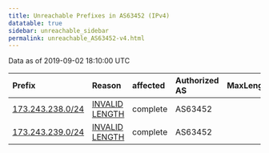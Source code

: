```yaml
---
title: Unreachable Prefixes in AS63452 (IPv4)
datatable: true
sidebar: unreachable_sidebar
permalink: unreachable_AS63452-v4.html
---
```


Data as of 2019-09-02 18:10:00 UTC


<div class="datatable-begin"></div>

| Prefix                                                     | Reason                                                                                                     | affected   | Authorized AS   |   MaxLength | Anchor                           |   unreachable /24s |
|:-----------------------------------------------------------|:-----------------------------------------------------------------------------------------------------------|:-----------|:----------------|------------:|:---------------------------------|-------------------:|
| [173.243.238.0/24](https://stat.ripe.net/173.243.238.0/24) | [INVALID LENGTH](https://rpki-validator.ripe.net/announcement-preview?asn=AS63452&prefix=173.243.238.0/24) | complete   | AS63452         |           0 | [ARIN](unreachable_ARIN-v4.html) |                  1 |
| [173.243.239.0/24](https://stat.ripe.net/173.243.239.0/24) | [INVALID LENGTH](https://rpki-validator.ripe.net/announcement-preview?asn=AS63452&prefix=173.243.239.0/24) | complete   | AS63452         |           0 | [ARIN](unreachable_ARIN-v4.html) |                  1 |

<div class="datatable-end"></div>
